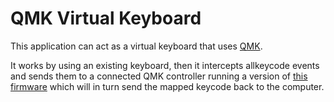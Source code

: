 QMK Virtual Keyboard
====================

This application can act as a virtual keyboard that uses [QMK](qmk.fm).

It works by using an existing keyboard, then it intercepts allkeycode events and sends them to a connected QMK controller running a version of [this firmware](https://github.com/Kasama/qmk_firmware/blob/master/keyboards/virtual/rp2040/readme.md) which will in turn send the mapped keycode back to the computer.
